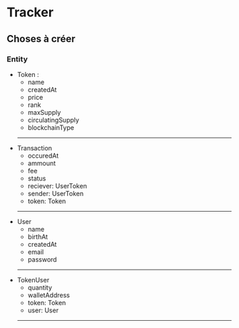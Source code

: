 # Tracker
## Choses à créer
### Entity
- Token :
    - name
    - createdAt
    - price
    - rank
    - maxSupply
    - circulatingSupply
    - blockchainType
    ---
- Transaction
    - occuredAt
    - ammount
    - fee
    - status
    - reciever: UserToken
    - sender: UserToken
    - token: Token
    ---
- User
    - name
    - birthAt
    - createdAt
    - email
    - password
    ---
- TokenUser
    - quantity
    - walletAddress
    - token: Token
    - user: User
    ---

